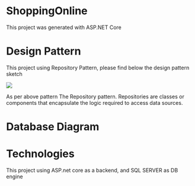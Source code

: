 # ShoppingOnline




This project was generated with ASP.NET Core



# Design Pattern



This project using Repository Pattern, please find below the design pattern sketch



<img src="https://docs.microsoft.com/en-us/dotnet/architecture/microservices/microservice-ddd-cqrs-patterns/media/infrastructure-persistence-layer-design/repository-aggregate-database-table-relationships.png">



As per above pattern The Repository pattern. Repositories are classes or components that encapsulate the logic required to access data sources.


# Database Diagram
<a href="https://drive.google.com/file/d/1Cx-tnPObR1GXLziQ5LXtQbnzwPd-98HH/view?usp=sharing" src ="https://drive.google.com/file/d/1Cx-tnPObR1GXLziQ5LXtQbnzwPd-98HH/view?usp=sharing"></a>
# Technologies

This project using ASP.net core as a backend,  and SQL SERVER  as DB engine


